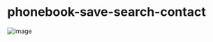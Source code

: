 # phonebook-save-search-contact

![image](https://user-images.githubusercontent.com/46570973/177210988-6fd3a813-3996-4a15-8bf9-75828dd34292.png)
